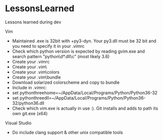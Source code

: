 # LessonsLearned
Lessons learned during dev


Vim
- Maintained .exe is 32bit with +py3-dyn. Your py3.dll must be 32 bit and you need to specify it in your .vimrc
- Check which python version is expected by reading gvim.exe and search pattern "python\d*.dll\c" (most likely 3.6)
- Create your .vimrc
- Create your .vim\
- Create your .vim\colors
- Create your .vim\bundle
- Download solarized colorscheme and copy to bundle
- Include in .vimrc:
-   set pythonthreehome=~/AppData/Local/Programs/Python/Python36-32
-   set pythonthreedll=~/AppData/Local/Programs/Python/Python36-32/python36.dll
- Check which vim.exe is actually in use :). Git installs and adds to path its own git.exe (x64)

Visual Studio
- Do include clang support & other unix compatible tools
